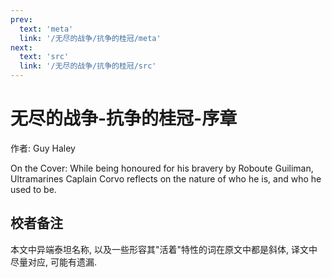 ```yaml
---
prev:
  text: 'meta'
  link: '/无尽的战争/抗争的桂冠/meta'
next:
  text: 'src'
  link: '/无尽的战争/抗争的桂冠/src'
---
```


# 无尽的战争-抗争的桂冠-序章

作者: Guy Haley

On the Cover: While being honoured for his bravery by Roboute Guiliman, Ultramarines Caplain Corvo reflects on the nature of who he is, and who he used to be.

## 校者备注

本文中异端泰坦名称, 以及一些形容其"活着"特性的词在原文中都是斜体, 译文中尽量对应, 可能有遗漏.
